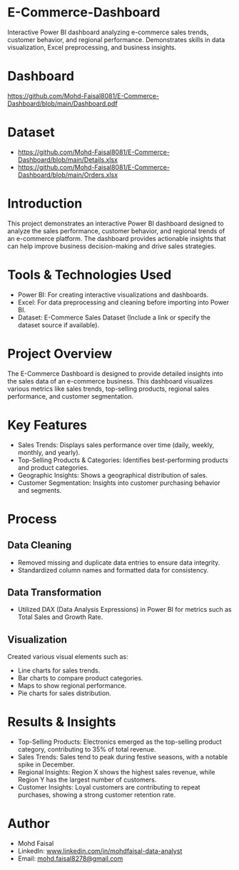 # E-Commerce-Dashboard
Interactive Power BI dashboard analyzing e-commerce sales trends, customer behavior, and regional performance. Demonstrates skills in data visualization, Excel preprocessing, and business insights. 

# Dashboard
https://github.com/Mohd-Faisal8081/E-Commerce-Dashboard/blob/main/Dashboard.pdf

# Dataset
- https://github.com/Mohd-Faisal8081/E-Commerce-Dashboard/blob/main/Details.xlsx
-  https://github.com/Mohd-Faisal8081/E-Commerce-Dashboard/blob/main/Orders.xlsx

# Introduction 
This project demonstrates an interactive Power BI dashboard designed to analyze the sales performance, customer behavior, and regional trends of an e-commerce platform. The dashboard provides actionable insights that can help improve business decision-making and drive sales strategies. 

# Tools & Technologies Used 
- Power BI: For creating interactive visualizations and dashboards. 
- Excel: For data preprocessing and cleaning before importing into Power BI. 
- Dataset: E-Commerce Sales Dataset (Include a link or specify the dataset source if available). 

# Project Overview 
The E-Commerce Dashboard is designed to provide detailed insights into the sales data of an e-commerce business. This dashboard visualizes various metrics like sales trends, top-selling products, regional sales performance, and customer segmentation. 

# Key Features 
- Sales Trends: Displays sales performance over time (daily, weekly, monthly, and yearly). 
- Top-Selling Products & Categories: Identifies best-performing products and product categories. 
- Geographic Insights: Shows a geographical distribution of sales. 
- Customer Segmentation: Insights into customer purchasing behavior and segments. 

# Process 
## Data Cleaning 
- Removed missing and duplicate data entries to ensure data integrity. 
- Standardized column names and formatted data for consistency. 

## Data Transformation 
- Utilized DAX (Data Analysis Expressions) in Power BI for metrics such as Total Sales and Growth Rate. 

## Visualization 
Created various visual elements such as:  
- Line charts for sales trends. 
- Bar charts to compare product categories. 
- Maps to show regional performance. 
- Pie charts for sales distribution. 

# Results & Insights 
- Top-Selling Products: Electronics emerged as the top-selling product category, contributing to 35% of total revenue. 
- Sales Trends: Sales tend to peak during festive seasons, with a notable spike in December. 
- Regional Insights: Region X shows the highest sales revenue, while Region Y has the largest number of customers. 
- Customer Insights: Loyal customers are contributing to repeat purchases, showing a strong customer retention rate. 

# Author 
- Mohd Faisal
- LinkedIn: www.linkedin.com/in/mohdfaisal-data-analyst
- Email: mohd.faisal8278@gmail.com
